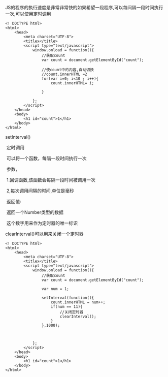 JS的程序的执行速度是非常非常快的如果希望一段程序,可以每间隔一段时间执行一次,可以使用定时调用

```
<! DOCTYPE html> 
<html>
    <head>
        <meta charset="UTF-8">
        <titlex</title>
        <script type="text/javascript">
    		window.onload = function(){
				//获取count
				var count = document.getElementById("count");
				
				//使count中的内容,自动切换
				//count.innerHTML =2
				for(var i=0; i<10 ; i++){
					count.innerHTML= i;
					
				}
				
    		};
    	</script>
    </head>
    <body>
        <h1 id="count">1</h1>
    </body>
</html>
```



setInterval()

​	定时调用

​		可以将一个函数，每隔一段时间执行一次

​		参数，

​				1.回调函数,该函数会每隔一段时间被调用一次

​				2,每次调用间隔的时间,单位是毫秒 

​		返回值:

​				返回一个Number类型的数据

​				这个数字用来作为定时器的唯一标识



clearInterval()可以用来关闭一个定时器



```
<! DOCTYPE html> 
<html>
    <head>
        <meta charset="UTF-8">
        <titlex</title>
        <script type="text/javascript">
    		window.onload = function(){
				//获取count
				var count = document.getElementById("count");
				
				var num = 1;
				
				setInterval(function(){
					count.innerHTML = num++;
					if(num == 11){
						//关闭定时器
						clearInterval();
					}
				},1000);
					
				
				
    		};
    	</script>
    </head>
    <body>
        <h1 id="count">1</h1>
    </body>
</html>
```

